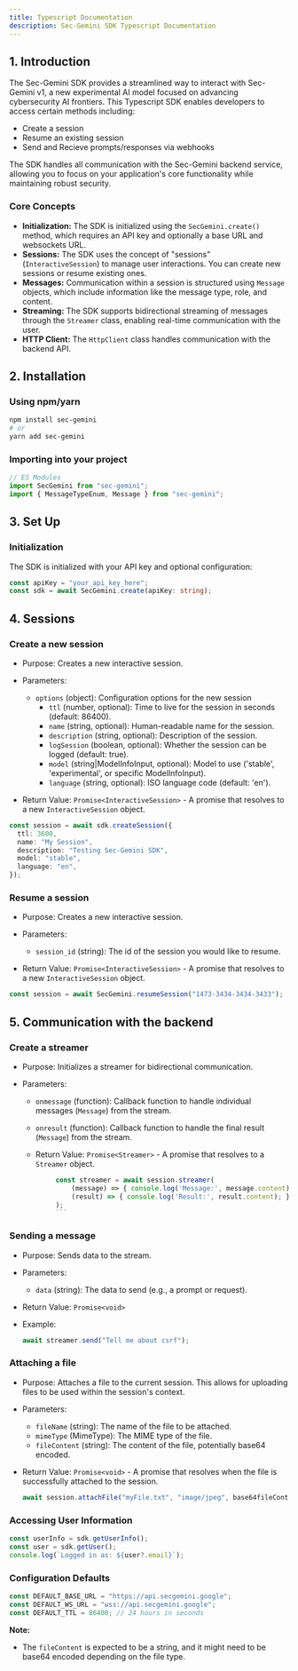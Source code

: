 ```yaml
---
title: Typescript Documentation
description: Sec-Gemini SDK Typescript Documentation
---
```


## 1. Introduction

The Sec-Gemini SDK provides a streamlined way to interact with Sec-Gemini v1, a new experimental AI model focused on advancing cybersecurity AI frontiers. This Typescript SDK enables developers to access certain methods including:

- Create a session
- Resume an existing session
- Send and Recieve prompts/responses via webhooks

The SDK handles all communication with the Sec-Gemini backend service, allowing you to focus on your application's core functionality while maintaining robust security.

### Core Concepts

- **Initialization:** The SDK is initialized using the `SecGemini.create()` method, which requires an API key and optionally a base URL and websockets URL.
- **Sessions:** The SDK uses the concept of "sessions" (`InteractiveSession`) to manage user interactions. You can create new sessions or resume existing ones.
- **Messages:** Communication within a session is structured using `Message` objects, which include information like the message type, role, and content.
- **Streaming:** The SDK supports bidirectional streaming of messages through the `Streamer` class, enabling real-time communication with the user.
- **HTTP Client:** The `HttpClient` class handles communication with the backend API.

## 2. Installation

### Using npm/yarn

```bash
npm install sec-gemini
# or
yarn add sec-gemini
```

### Importing into your project

```typescript
// ES Modules
import SecGemini from "sec-gemini";
import { MessageTypeEnum, Message } from "sec-gemini";
```

## 3. Set Up

### Initialization

The SDK is initialized with your API key and optional configuration:

```typescript
const apiKey = "your_api_key_here";
const sdk = await SecGemini.create(apiKey: string);
```

## 4. Sessions

### Create a new session

- Purpose: Creates a new interactive session.

- Parameters:
  - `options` (object): Configuration options for the new session
    - `ttl` (number, optional): Time to live for the session in seconds (default: 86400).
    - `name` (string, optional): Human-readable name for the session.
    - `description` (string, optional): Description of the session.
    - `logSession` (boolean, optional): Whether the session can be logged (default: true).
    - `model` (string|ModelInfoInput, optional): Model to use ('stable', 'experimental', or specific ModelInfoInput).
    - `language` (string, optional): ISO language code (default: 'en').
- Return Value: `Promise<InteractiveSession>` - A promise that resolves to a new `InteractiveSession` object.

```typescript
const session = await sdk.createSession({
  ttl: 3600,
  name: "My Session",
  description: "Testing Sec-Gemini SDK",
  model: "stable",
  language: "en",
});
```

### Resume a session

- Purpose: Creates a new interactive session.

- Parameters:
  - `session_id` (string): The id of the session you would like to resume.
- Return Value: `Promise<InteractiveSession>` - A promise that resolves to a new `InteractiveSession` object.

```typescript
const session = await SecGemini.resumeSession("1473-3434-3434-3433");
```

## 5. Communication with the backend

### Create a streamer

- Purpose: Initializes a streamer for bidirectional communication.

- Parameters:

  - `onmessage` (function): Callback function to handle individual messages (`Message`) from the stream.
  - `onresult` (function): Callback function to handle the final result (`Message`) from the stream.
  - Return Value: `Promise<Streamer>` - A promise that resolves to a `Streamer` object.

    ````typescript
         const streamer = await session.streamer(
             (message) => { console.log('Message:', message.content); },
             (result) => { console.log('Result:', result.content); }
         );
         ```
    ````

### Sending a message

- Purpose: Sends data to the stream.
- Parameters:
  - `data` (string): The data to send (e.g., a prompt or request).
- Return Value: `Promise<void>`
- Example:

  ```typescript
  await streamer.send("Tell me about csrf");
  ```

### Attaching a file

- Purpose: Attaches a file to the current session. This allows for uploading files to be used within the session's context.
- Parameters:
  - `fileName` (string): The name of the file to be attached.
  - `mimeType` (MimeType): The MIME type of the file.
  - `fileContent` (string): The content of the file, potentially base64 encoded.
- Return Value: `Promise<void>` - A promise that resolves when the file is successfully attached to the session.

  ```typescript
  await session.attachFile("myFile.txt", "image/jpeg", base64fileContent);
  ```

### Accessing User Information

```typescript
const userInfo = sdk.getUserInfo();
const user = sdk.getUser();
console.log(`Logged in as: ${user?.email}`);
```

### Configuration Defaults

```typescript
const DEFAULT_BASE_URL = "https://api.secgemini.google";
const DEFAULT_WS_URL = "wss://api.secgemini.google";
const DEFAULT_TTL = 86400; // 24 hours in seconds
```

**Note:**

- The `fileContent` is expected to be a string, and it might need to be base64 encoded depending on the file type.
